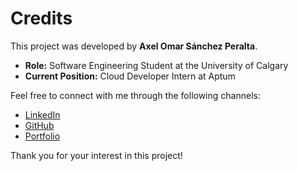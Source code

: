 # Credits

This project was developed by **Axel Omar Sánchez Peralta**.

- **Role:** Software Engineering Student at the University of Calgary
- **Current Position:** Cloud Developer Intern at Aptum

Feel free to connect with me through the following channels:

- [LinkedIn](https://www.linkedin.com/in/axel-sanchez-a1089b23a/)
- [GitHub](https://github.com/Axeloooo)
- [Portfolio](https://portfolio-axelshz-gmailcoms-projects.vercel.app/)

Thank you for your interest in this project!
